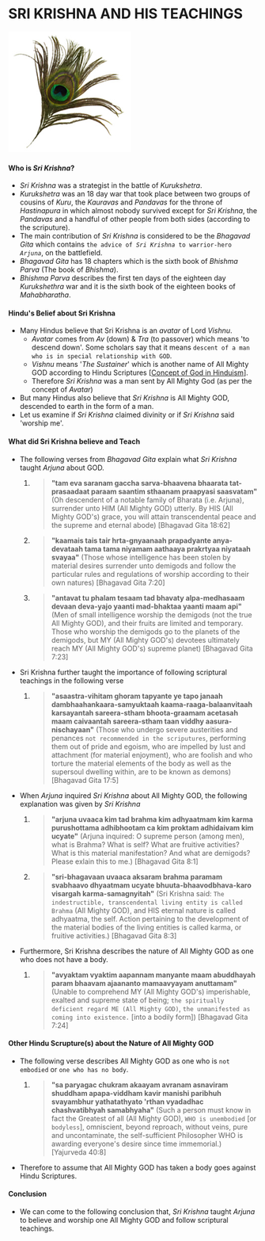 # SRI KRISHNA AND HIS TEACHINGS

![Peacock Feather](img/feather.png)

#### Who is *Sri Krishna*?
* *Sri Krishna* was a strategist in the battle of *Kurukshetra*.
* *Kurukshetra* was an 18 day war that took place between two groups of cousins of *Kuru*, the *Kauravas* and *Pandavas* for the throne of *Hastinapura* in which almost nobody survived except for *Sri Krishna*, the *Pandavas* and a handful of other people from both sides (according to the scriputure).
* The main contribution of *Sri Krishna* is considered to be the *Bhagavad Gita* which contains `the advice of `*`Sri Krishna `*`to warrior-hero `*`Arjuna`*, on the battlefield.
* *Bhagavad Gita* has 18 chapters which is the sixth book of *Bhishma Parva* (The book of *Bhishma*).
* *Bhishma Parva* describes the first ten days of the eighteen day *Kurukshethra* war and it is the sixth book of the eighteen books of *Mahabharatha*.

#### Hindu's Belief about Sri Krishna
* Many Hindus believe that Sri Krishna is an *avatar* of Lord *Vishnu*.
	* *Avatar* comes from *Av* (down) & *Tra* (to passover) which means 'to descend down'. Some scholars say that it means `descent of a man who is in special relationship with GOD`.
	* *Vishnu* means '*The Sustainer*' which is another name of All Mighty GOD according to Hindu Scriptures [[Concept of God in Hinduism](http://a5221985.github.io/seeking_the_truth_site/site/concept_of_god_in_hinduism/)]. 
	* Therefore *Sri Krishna* was a man sent by All Mighty God (as per the concept of *Avatar*)
* But many Hindus also believe that *Sri Krishna* is All Mighty GOD, descended to earth in the form of a man.
* Let us examine if *Sri Krishna* claimed divinity or if *Sri Krishna* said 'worship me'.

#### What did Sri Krishna believe and Teach
* The following verses from *Bhagavad Gita* explain what *Sri Krishna* taught *Arjuna* about GOD.
	1. > **"tam eva saranam gaccha sarva-bhaavena bhaarata tat-prasaadaat paraam saantim sthaanam praapyasi saasvatam"** (Oh descendent of a notable family of Bharata (i.e. Arjuna), surrender unto HIM (All Mighty GOD) utterly. By HIS (All Mighty GOD's) grace, you will attain transcendental peace and the supreme and eternal abode) [Bhagavad Gita 18:62]
	2. > **"kaamais tais tair hrta-gnyaanaah prapadyante anya-devataah tama tama niyamam aathaaya prakrtyaa niyataah svayaa"** (Those whose intelligence has been stolen by material desires surrender unto demigods and follow the particular rules and regulations of worship according to their own natures) [Bhagavad Gita 7:20]
	3. > **"antavat tu phalam tesaam tad bhavaty alpa-medhasaam devaan deva-yajo yaanti mad-bhaktaa yaanti maam api"** (Men of small intelligence worship the demigods (not the true All Mighty GOD), and their fruits are limited and temporary. Those who worship the demigods go to the planets of the demigods, but MY (All Mighty GOD's) devotees ultimately reach MY (All Mighty GOD's) supreme planet) [Bhagavad Gita 7:23]

* Sri Krishna further taught the importance of following scriptural teachings in the following verse
	1. > **"asaastra-vihitam ghoram tapyante ye tapo janaah dambhaahankaara-samyuktaah kaama-raaga-balaanvitaah karsayantah sareera-stham bhoota-graamam acetasah maam caivaantah sareera-stham taan viddhy aasura-nischayaan"** (Those who undergo severe austerities and penances `not recommended in the scriputures`, performing them out of pride and egoism, who are impelled by lust and attachment (for material enjoyment), who are foolish and who torture the material elements of the body as well as the supersoul dwelling within, are to be known as demons) [Bhagavad Gita 17:5]
	
* When *Arjuna* inquired *Sri Krishna* about All Mighty GOD, the following explanation was given by *Sri Krishna*
	1. > **"arjuna uvaaca kim tad brahma kim adhyaatmam kim karma purushottama adhibhootam ca kim proktam adhidaivam kim ucyate"** (Arjuna inquired: O supreme person (among men), what is Brahma? What is self? What are fruitive activities? What is this material manifestation? And what are demigods? Please exlain this to me.) [Bhagavad Gita 8:1]
	2. > **"sri-bhagavaan uvaaca aksaram brahma paramam svabhaavo dhyaatmam ucyate bhuuta-bhaavodbhava-karo visargah karma-samagnyitah"** (Sri Krishna said: `The indestructible, transcendental living entity is called Brahma` (All Mighty GOD), and HIS eternal nature is called adhyaatma, the self. Action pertaining to the development of the material bodies of the living entities is called karma, or fruitive activities.) [Bhagavad Gita 8:3]

* Furthermore, Sri Krishna describes the nature of All Mighty GOD as one who does not have a body.
	1. > **"avyaktam vyaktim aapannam manyante maam abuddhayah param bhaavam ajaananto mamaavyayam anuttamam"** (Unable to comprehend MY (All Mighty GOD's) imperishable, exalted and supreme state of being; `the spiritually deficient regard ME (All Mighty GOD)`, `the unmanifested as coming into existence.` [into a bodily form]) [Bhagavad Gita 7:24]

#### Other Hindu Scrupture(s) about the Nature of All Mighty GOD
* The following verse describes All Mighty GOD as one who is `not embodied` or `one who has no body`.
	1. > **"sa paryagac chukram akaayam avranam asnaviram shuddham apapa-viddham
kavir manishi paribhuh svayambhur
yathatathyato 'rthan vyadadhac chashvatibhyah samabhyaha"** (Such a person must know in fact the Greatest of all (All Mighty GOD), `WHO is unembodied` [or `bodyless`], omniscient, beyond reproach, without veins, pure and uncontaminate, the self-sufficient Philosopher WHO is awarding everyone's desire since time immemorial.) [Yajurveda 40:8]

* Therefore to assume that All Mighty GOD has taken a body goes against Hindu Scriptures.

#### Conclusion
* We can come to the following conclusion that, *Sri Krishna* taught *Arjuna* to believe and worship one All Mighty GOD and follow scriptural teachings.